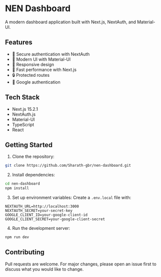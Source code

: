 # NEN Dashboard

A modern dashboard application built with Next.js, NextAuth, and Material-UI.

## Features

- 🔐 Secure authentication with NextAuth
- 🎨 Modern UI with Material-UI
- 📱 Responsive design
- 🚀 Fast performance with Next.js
- 🔒 Protected routes
- 📧 Google authentication

## Tech Stack

- Next.js 15.2.1
- NextAuth.js
- Material-UI
- TypeScript
- React

## Getting Started

1. Clone the repository:
```bash
git clone https://github.com/Sharath-gbr/nen-dashboard.git
```

2. Install dependencies:
```bash
cd nen-dashboard
npm install
```

3. Set up environment variables:
Create a `.env.local` file with:
```env
NEXTAUTH_URL=http://localhost:3000
NEXTAUTH_SECRET=your-secret-key
GOOGLE_CLIENT_ID=your-google-client-id
GOOGLE_CLIENT_SECRET=your-google-client-secret
```

4. Run the development server:
```bash
npm run dev
```

## Contributing

Pull requests are welcome. For major changes, please open an issue first to discuss what you would like to change.
